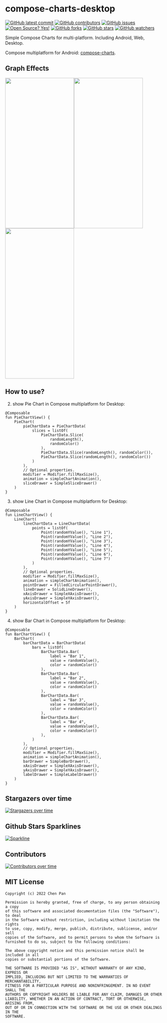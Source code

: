 # compose-charts-desktop

[![GitHub latest commit](https://badgen.net/github/last-commit/bytebeats/compose-charts-desktop)](https://github.com/bytebeats/compose-charts-desktop/commit/)
[![GitHub contributors](https://img.shields.io/github/contributors/bytebeats/compose-charts-desktop.svg)](https://github.com/bytebeats/compose-charts-desktop/graphs/contributors/)
[![GitHub issues](https://img.shields.io/github/issues/bytebeats/compose-charts-desktop.svg)](https://github.com/bytebeats/compose-charts-desktop/issues/)
[![Open Source? Yes!](https://badgen.net/badge/Open%20Source%20%3F/Yes%21/blue?icon=github)](https://github.com/bytebeats/compose-charts-desktop/)
[![GitHub forks](https://img.shields.io/github/forks/bytebeats/compose-charts-desktop.svg?style=social&label=Fork&maxAge=2592000)](https://github.com/bytebeats/compose-charts-desktop/network/)
[![GitHub stars](https://img.shields.io/github/stars/bytebeats/compose-charts-desktop.svg?style=social&label=Star&maxAge=2592000)](https://github.com/bytebeats/compose-charts-desktop/stargazers/)
[![GitHub watchers](https://img.shields.io/github/watchers/bytebeats/compose-charts-desktop.svg?style=social&label=Watch&maxAge=2592000)](https://github.com/bytebeats/compose-charts-desktop/watchers/)

Simple Compose Charts for multi-platform. Including Android, Web, Desktop.

Compose multiplatform for Android: [compose-charts](https://github.com/bytebeats/compose-charts).

## Graph Effects

<img src="/arts/pie_chart.gif" width="220" height="480"/><img src="/arts/line_chart.gif" width="220" height="480"/><img src="/arts/bar_chart.gif" width="220" height="480"/>

## How to use?

2. show Pie Chart in Compose multiplatform for Desktop:

```
@Composable
fun PieChartView() {
    PieChart(
        pieChartData = PieChartData(
            slices = listOf(
                PieChartData.Slice(
                    randomLength(),
                    randomColor()
                ),
                PieChartData.Slice(randomLength(), randomColor()),
                PieChartData.Slice(randomLength(), randomColor())
            )
        ),
        // Optional properties.
        modifier = Modifier.fillMaxSize(),
        animation = simpleChartAnimation(),
        sliceDrawer = SimpleSliceDrawer()
    )
}
```

3. show Line Chart in Compose multiplatform for Desktop:

```
@Composable
fun LineChartView() {
    LineChart(
        lineChartData = LineChartData(
            points = listOf(
                Point(randomYValue(), "Line 1"),
                Point(randomYValue(), "Line 2"),
                Point(randomYValue(), "Line 3"),
                Point(randomYValue(), "Line 4"),
                Point(randomYValue(), "Line 5"),
                Point(randomYValue(), "Line 6"),
                Point(randomYValue(), "Line 7")
            )
        ),
        // Optional properties.
        modifier = Modifier.fillMaxSize(),
        animation = simpleChartAnimation(),
        pointDrawer = FilledCircularPointDrawer(),
        lineDrawer = SolidLineDrawer(),
        xAxisDrawer = SimpleXAxisDrawer(),
        yAxisDrawer = SimpleYAxisDrawer(),
        horizontalOffset = 5f
    )
}
```

4. show Bar Chart in Compose multiplatform for Desktop:

```
@Composable
fun BarChartView() {
    BarChart(
        barChartData = BarChartData(
            bars = listOf(
                BarChartData.Bar(
                    label = "Bar 1",
                    value = randomValue(),
                    color = randomColor()
                ),
                BarChartData.Bar(
                    label = "Bar 2",
                    value = randomValue(),
                    color = randomColor()
                ),
                BarChartData.Bar(
                    label = "Bar 3",
                    value = randomValue(),
                    color = randomColor()
                ),
                BarChartData.Bar(
                    label = "Bar 4",
                    value = randomValue(),
                    color = randomColor()
                ),
            )
        ),
        // Optional properties.
        modifier = Modifier.fillMaxSize(),
        animation = simpleChartAnimation(),
        barDrawer = SimpleBarDrawer(),
        xAxisDrawer = SimpleXAxisDrawer(),
        yAxisDrawer = SimpleYAxisDrawer(),
        labelDrawer = SimpleLabelDrawer()
    ) 
}
```
## Stargazers over time

[![Stargazers over time](https://starchart.cc/bytebeats/compose-charts-desktop.svg)](https://starchart.cc/bytebeats/compose-charts-desktop)

## Github Stars Sparklines

[![Sparkline](https://stars.medv.io/bytebeats/compose-charts-desktop.svg)](https://stars.medv.io/bytebeats/compose-charts-desktop)

## Contributors

[![Contributors over time](https://contributor-graph-api.apiseven.com/contributors-svg?chart=contributorOverTime&repo=bytebeats/compose-charts-desktop)](https://www.apiseven.com/en/contributor-graph?chart=contributorOverTime&repo=bytebeats/compose-charts-desktop)

## MIT License

    Copyright (c) 2022 Chen Pan

    Permission is hereby granted, free of charge, to any person obtaining a copy
    of this software and associated documentation files (the "Software"), to deal
    in the Software without restriction, including without limitation the rights
    to use, copy, modify, merge, publish, distribute, sublicense, and/or sell
    copies of the Software, and to permit persons to whom the Software is
    furnished to do so, subject to the following conditions:

    The above copyright notice and this permission notice shall be included in all
    copies or substantial portions of the Software.

    THE SOFTWARE IS PROVIDED "AS IS", WITHOUT WARRANTY OF ANY KIND, EXPRESS OR
    IMPLIED, INCLUDING BUT NOT LIMITED TO THE WARRANTIES OF MERCHANTABILITY,
    FITNESS FOR A PARTICULAR PURPOSE AND NONINFRINGEMENT. IN NO EVENT SHALL THE
    AUTHORS OR COPYRIGHT HOLDERS BE LIABLE FOR ANY CLAIM, DAMAGES OR OTHER
    LIABILITY, WHETHER IN AN ACTION OF CONTRACT, TORT OR OTHERWISE, ARISING FROM,
    OUT OF OR IN CONNECTION WITH THE SOFTWARE OR THE USE OR OTHER DEALINGS IN THE
    SOFTWARE.

